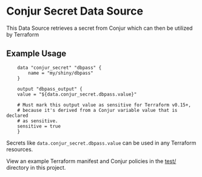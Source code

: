 # Conjur Secret Data Source

This Data Source retrieves a secret from Conjur which can then be utilized by Terraform

## Example Usage

```hcl
    data "conjur_secret" "dbpass" {
        name = "my/shiny/dbpass"
    }

    output "dbpass_output" {
    value = "${data.conjur_secret.dbpass.value}"
    
    # Must mark this output value as sensitive for Terraform v0.15+,
    # because it's derived from a Conjur variable value that is declared
    # as sensitive.
    sensitive = true
    }
```
Secrets like `data.conjur_secret.dbpass.value` can be used in any Terraform resources.

View an example Terraform manifest and Conjur policies in the
[test/](test/) directory in this project.
